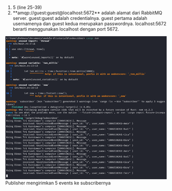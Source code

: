 <ol>
    <li>5 (line 25-39)</li>
    <li>**amqp://guest:guest@localhost:5672** adalah alamat dari RabbitMQ server. guest:guest adalah credentialnya. guest pertama adalah usernamenya dan guest kedua merupakan passwordnya. localhost:5672 berarti menggunakan localhost dengan port 5672.</li>
</ol>

![](img.png "")
Publisher mengirimkan 5 events ke subscribernya
<br/>
